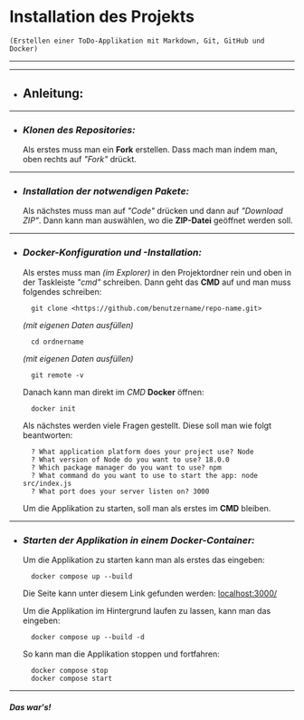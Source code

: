 # **Installation des Projekts**

    (Erstellen einer ToDo-Applikation mit Markdown, Git, GitHub und Docker)

---
---

- ## **Anleitung:**

---

- ### *Klonen des Repositories:*

   Als erstes muss man ein **Fork** erstellen.
   Dass mach man indem man, oben rechts auf *"Fork"* drückt.

---

- ### *Installation der notwendigen Pakete:*

   Als nächstes muss man auf *"Code"* drücken und dann auf *"Download ZIP"*.
   Dann kann man auswählen, wo die **ZIP-Datei** geöffnet werden soll.

---

- ### *Docker-Konfiguration und -Installation:*

   Als erstes muss man *(im Explorer)* in den Projektordner rein und oben in der Taskleiste *"cmd"* schreiben.
   Dann geht das **CMD** auf und man muss folgendes schreiben:

        git clone <https://github.com/benutzername/repo-name.git>

   *(mit eigenen Daten ausfüllen)*

        cd ordnername

   *(mit eigenen Daten ausfüllen)*

        git remote -v

   Danach kann man direkt im *CMD* **Docker** öffnen:

        docker init

   Als nächstes werden viele Fragen gestellt. Diese soll man wie folgt beantworten:

        ? What application platform does your project use? Node
        ? What version of Node do you want to use? 18.0.0
        ? Which package manager do you want to use? npm
        ? What command do you want to use to start the app: node src/index.js
        ? What port does your server listen on? 3000

   Um die Applikation zu starten, soll man als erstes im **CMD** bleiben.

---

- ### *Starten der Applikation in einem Docker-Container:*

   Um die Applikation zu starten kann man als erstes das eingeben:

        docker compose up --build

   Die Seite kann unter diesem Link gefunden werden: [localhost:3000/](http://localhost:3000/)

   Um die Applikation im Hintergrund laufen zu lassen, kann man das eingeben:

        docker compose up --build -d

   So kann man die Applikation stoppen und fortfahren:

        docker compose stop
        docker compose start

---

#### *Das war's!*
